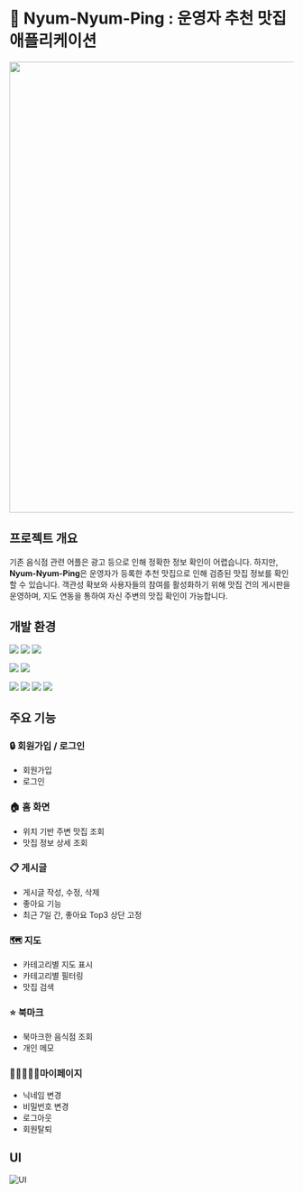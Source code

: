 # 🍴 Nyum-Nyum-Ping : 운영자 추천 맛집 애플리케이션
<img width="800" src="https://github.com/user-attachments/assets/81a9e73a-60ff-4253-8edf-3c98d2a932ef">

## 프로젝트 개요
기존 음식점 관련 어플은 광고 등으로 인해 정확한 정보 확인이 어렵습니다. 하지만, **Nyum-Nyum-Ping**은 운영자가 등록한 추천 맛집으로 인해 검증된 맛집 정보를 확인할 수 있습니다. 객관성 확보와 사용자들의 참여를 활성화하기 위해 맛집 건의 게시판을 운영하며, 지도 연동을 통하여 자신 주변의 맛집 확인이 가능합니다.


## 개발 환경
<img src="https://img.shields.io/badge/dart-0175C2?style=for-the-badge&logo=dart&logoColor=white"> <img src="https://img.shields.io/badge/flutter-02569B?style=for-the-badge&logo=flutter&logoColor=white"> <img src="https://img.shields.io/badge/firebase-FFCA28?style=for-the-badge&logo=firebase&logoColor=white"> 

<img src="https://img.shields.io/badge/Android Studio-3DDC84?style=for-the-badge&logo=Android Studio&logoColor=white"/> <img src="https://img.shields.io/badge/Visual Studio Code-007ACC?style=for-the-badge&logo=Visual Studio Code&logoColor=white"/>

<img src="https://img.shields.io/badge/github-181717?style=for-the-badge&logo=github&logoColor=white"> <img src="https://img.shields.io/badge/Figma-F24E1E?style=for-the-badge&logo=Figma&logoColor=white"> <img src="https://img.shields.io/badge/Notion-000000?style=for-the-badge&logo=Notion&logoColor=white"> <img src="https://img.shields.io/badge/Discord-5865F2?style=for-the-badge&logo=Discord&logoColor=white"> 


## 주요 기능
### 🔒 회원가입 / 로그인
 * 회원가입
 * 로그인
### 🏠 홈 화면
* 위치 기반 주변 맛집 조회
* 맛집 정보 상세 조회
### 📋 게시글
* 게시글 작성, 수정, 삭제
* 좋아요 기능
* 최근 7일 간, 좋아요 Top3 상단 고정
### 🗺️ 지도
* 카테고리별 지도 표시
* 카테고리별 필터링
* 맛집 검색
### ⭐ 북마크
* 북마크한 음식점 조회
* 개인 메모
### 👨🏿‍🤝‍👨🏼마이페이지
* 닉네임 변경
* 비밀번호 변경
* 로그아웃
* 회원탈퇴

## UI
![UI](https://github.com/user-attachments/assets/34f6ca87-bc32-4040-811f-e8cb9139a5ed)